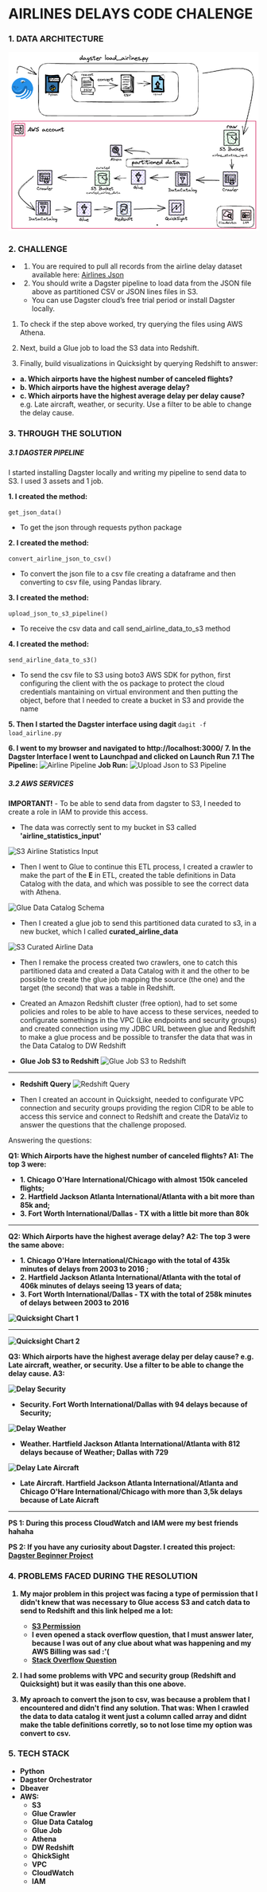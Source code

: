 # AIRLINES DELAYS CODE CHALENGE


### 1. DATA ARCHITECTURE

![Project Architecture](img/project-architecture.png)

### 2. CHALLENGE
- 1. You are required to pull all records from the airline delay dataset available here:
[Airlines Json](https://think.cs.vt.edu/corgis/datasets/json/airlines/airlines.json)

- 2. You should write a Dagster pipeline to load data from the JSON file above as partitioned CSV or JSON lines files in S3. 
  -  You can use Dagster cloud’s free trial period or install Dagster locally.
1. To check if the step above worked, try querying the files using AWS Athena.

2. Next, build a Glue job to load the S3 data into Redshift.
   
3. Finally, build visualizations in Quicksight by querying Redshift to answer:
- <b> a. Which airports have the highest number of canceled flights? </b>
- <b> b. Which airports have the highest average delay?</b>
- <b> c. Which airports have the highest average delay per delay cause?</b> e.g. Late
aircraft, weather, or security. Use a filter to be able to change the delay cause.


### 3. THROUGH THE SOLUTION 

##### 3.1 DAGSTER PIPELINE
<p> I started installing Dagster locally and writing my pipeline to send data to S3. I used 3 assets and 1 job.</p>

<b>1. I created the method: </b> 

```get_json_data()``` 

 - <p>To get the json through requests python package</p>

<b>2. I created the method: </b> 

```convert_airline_json_to_csv()``` 

 - <p>To convert the json file to a csv file creating a dataframe and then converting to csv file, using Pandas library.</p>

<b>3. I created the method: </b> 

```upload_json_to_s3_pipeline()``` 

 - <p>To receive the csv data and call send_airline_data_to_s3 method</p>

<b>4. I created the method: </b> 

```send_airline_data_to_s3()``` 

 - <p>To send the csv file to S3 using boto3 AWS SDK for python, first configuring the client with the os package to protect the cloud credentials mantaining on virtual environment and then putting the object, before that I needed to create a bucket in S3 and provide the name</p>
<b>5. Then I started the Dagster interface using dagit </b>
```dagit -f load_airline.py``` 

<b>6. I went to my browser and navigated to http://localhost:3000/</b>
<b>7. In the Dagster Interface I went to Launchpad and clicked on Launch Run</b>
    <b> 7.1 The Pipeline: </b>
    ![Airline Pipeline](img/airline-dagster-pipeline.png)
    <b>Job Run:</b>
    ![Upload Json to S3 Pipeline](img/job-run.png)

##### 3.2 AWS SERVICES
<p><b>IMPORTANT!</b> - To be able to send data from dagster to S3, I needed to create a role in IAM to provide this access. 

- <p>The data was correctly sent to my bucket in S3 called <b>'airline_statistics_input'</b></p>

![S3 Airline Statistics Input](img/S3-airlines-statistics-input.png)
- <p>Then I went to Glue to continue this ETL process, I created a crawler to make the part of the <b>E</b> in ETL, created the table definitions in Data Catalog with the data, and which was possible to see the correct data with Athena.</p>

![Glue Data Catalog Schema](img/Glue-DataCatalog.png)
- <p>Then I created a glue job to send this partitioned data curated to s3, in a new bucket, which I called <b>curated_airline_data</b>

![S3 Curated Airline Data](img/S3-curated_airline_data.png)
- <p>Then I remake the process created two crawlers, one to catch this partitioned data and created a Data Catalog with it and the other to be possible to create the glue job mapping the source (the one) and the target (the second) that was a table in Redshift.

- <p> Created an Amazon Redshift cluster (free option), had to set some policies and roles to be able to have access to these services, needed to configurate somethings in the VPC (Like endpoints and security groups) and created connection using my JDBC URL between glue and Redshift to make a glue process and be possible to transfer the data that was in the Data Catalog to DW Redshift</p>
- <b>Glue Job S3 to Redshift</b>
![Glue Job S3 to Redshift](img/Glue-job-S3-to-redshift.png)
<hr>

- <b>Redshift Query</b>
![Redshift Query](img/redshift-query.png)

- <p> Then I created an account in Quicksight, needed to configurate VPC connection and security groups providing the region CIDR to be able to access this service and connect to Redshift and create the DataViz to answer the questions that the challenge proposed.</p>
  
Answering the questions:

<b> Q1: Which Airports have the highest number of canceled flights? </b>
<b> A1: The top 3 were: 
  - <b> 1. Chicago O'Hare International/Chicago with almost 150k canceled flights;
  - <b> 2. Hartfield Jackson Atlanta International/Atlanta with a bit more than 85k and; </b>
  - <b> 3. Fort Worth International/Dallas - TX with a little bit more than 80k </b>
<hr>

<b> Q2: Which Airports have the highest average delay? </b>
<b> A2: The top 3 were the same above: 
  - <b> 1. Chicago O'Hare International/Chicago with the total of 435k minutes of delays from 2003 to 2016 ;
  - <b> 2. Hartfield Jackson Atlanta International/Atlanta with the total of 406k minutes of delays seeing 13 years of data; </b>
  - <b> 3. Fort Worth International/Dallas - TX with the total of 258k minutes of delays between 2003 to 2016</b>
  
![Quicksight Chart 1](img/Quicksight1.png)

<hr>

![Quicksight Chart 2](img/Quicksight2.png)

<b> Q3: Which airports have the highest average delay per delay cause? e.g. Late
aircraft, weather, or security. Use a filter to be able to change the delay cause. </b>
<b> A3:  

 ![Delay Security](img/delay-security.png)
  - <b> Security. Fort Worth International/Dallas with 94 delays because of Security;
 
 ![Delay Weather](img/delay-weather.png)

  - <b> Weather. Hartfield Jackson Atlanta International/Atlanta with 812 delays because of Weather; Dallas with 729 </b>

 ![Delay Late Aircraft](img/delay-late-aircraft.png)
  - <b>Late Aircraft. Hartfield Jackson Atlanta International/Atlanta and Chicago O'Hare International/Chicago with more than 3,5k delays because of Late Aicraft</b>
 
<hr>

<p>PS 1: During this process CloudWatch and IAM were my best friends hahaha</p>

<b>PS 2: If you have any curiosity about Dagster. I created this project: [Dagster Beginner Project](https://github.com/jess197/learning-dagster)</b>


### 4. PROBLEMS FACED DURING THE RESOLUTION 
1. My major problem in this project was facing a type of permission that I didn't knew that was necessary to Glue access S3 and catch data to send to Redshift and this link helped me a lot: 
    - [S3 Permission](https://help.mypurecloud.com/articles/create-iam-resources-for-aws-s3-bucket/)
    - I even opened a stack overflow question, that I must answer later, because I was out of any clue about what was happening and my AWS Billing was sad :'(
    - [Stack Overflow Question](https://stackoverflow.com/questions/75462854/aws-glue-job-from-s3-bucket-to-redshift-throws-no-such-bucket)
  
2. I had some problems with VPC and security group (Redshift and Quicksight) but it was easily than this one above. 
3. My aproach to convert the json to csv, was because a problem that I encountered and didn't find any solution. That was: When I crawled the data to data catalog it went just a column called array and didnt make the table definitions corretly, so to not lose time my option was convert to csv. 


### 5. TECH STACK 
- Python
- Dagster Orchestrator 
- Dbeaver
- AWS: 
   - S3
   - Glue Crawler
   - Glue Data Catalog
   - Glue Job
   - Athena
   - DW Redshift
   - QhickSight 
   - VPC
   - CloudWatch
   - IAM








